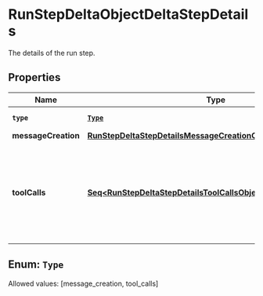 

# RunStepDeltaObjectDeltaStepDetails

The details of the run step.

## Properties

Name | Type | Description | Notes
------------ | ------------- | ------------- | -------------
**`type`** | [**`Type`**](#`Type`) | Always &#x60;message_creation&#x60;. | 
**messageCreation** | [**RunStepDeltaStepDetailsMessageCreationObjectMessageCreation**](RunStepDeltaStepDetailsMessageCreationObjectMessageCreation.md) |  |  [optional]
**toolCalls** | [**Seq&lt;RunStepDeltaStepDetailsToolCallsObjectToolCallsInner&gt;**](RunStepDeltaStepDetailsToolCallsObjectToolCallsInner.md) | An array of tool calls the run step was involved in. These can be associated with one of three types of tools: &#x60;code_interpreter&#x60;, &#x60;retrieval&#x60;, or &#x60;function&#x60;.  |  [optional]


## Enum: `Type`
Allowed values: [message_creation, tool_calls]




